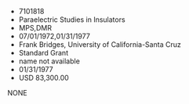 * 7101818
* Paraelectric Studies in Insulators
* MPS,DMR
* 07/01/1972,01/31/1977
* Frank Bridges, University of California-Santa Cruz
* Standard Grant
*   name not available
* 01/31/1977
* USD 83,300.00

NONE